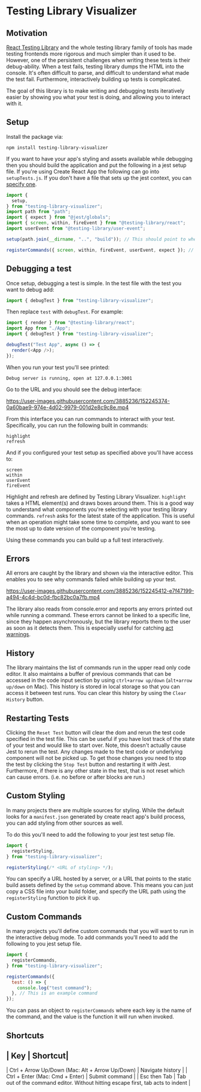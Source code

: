 # Testing Library Visualizer

## Motivation
[React Testing Library](https://testing-library.com/docs/react-testing-library/intro/) and the whole testing library family of tools has made testing frontends more rigorous and much simpler than it used to be. However, one of the persistent challenges when writing these tests is their debug-ability. When a test fails, testing library dumps the HTML into the console. It's often difficult to parse, and difficult to understand what made the test fail. Furthermore, interactively building up tests is complicated.

The goal of this library is to make writing and debugging tests iteratively easier by showing you what your test is doing, and allowing you to interact with it.

## Setup

Install the package via:

```npm install testing-library-visualizer```

If you want to have your app's styling and assets available while debugging then you should build the application and put the following in a jest setup file. If you're using Create React App the following can go into `setupTests.js`. If you don't have a file that sets up the jest context, you can [specify one](https://jestjs.io/docs/configuration#setupfiles-array). 

```javascript
import {
  setup,
} from "testing-library-visualizer";
import path from "path";
import { expect } from "@jest/globals";
import { screen, within, fireEvent } from "@testing-library/react";
import userEvent from "@testing-library/user-event";

setup(path.join(__dirname, "..", "build")); // This should point to wherever your built assets are

registerCommands({ screen, within, fireEvent, userEvent, expect }); // This should include any commands you want to run. See the custom command section below.
```

## Debugging a test

Once setup, debugging a test is simple. In the test file with the test you want to debug add:

```javascript
import { debugTest } from "testing-library-visualizer";
```

Then replace `test` with `debugTest`. For example:

```javascript
import { render } from "@testing-library/react";
import App from "./App";
import { debugTest } from "testing-library-visualizer";

debugTest("Test App", async () => {
  render(<App />);
});
```

When you run your test you'll see printed:

```Debug server is running, open at 127.0.0.1:3001```

Go to the URL and you should see the debug interface:


https://user-images.githubusercontent.com/3885236/152245374-0a60bae9-974e-4d02-9979-001d2e8c9c8e.mp4



From this interface you can run commands to interact with your test. Specifically, you can run the following built in commands:

```
highlight
refresh
```

And if you configured your test setup as specified above you'll have access to:

```
screen
within
userEvent
fireEvent
```

Highlight and refresh are defined by Testing Library Visualizer. `highlight` takes a HTML element(s) and draws boxes around them. This is a good way to understand what components you're selecting with your testing library commands. `refresh` asks for the latest state of the application. This is useful when an operation might take some time to complete, and you want to see the most up to date version of the component you're testing.

Using these commands you can build up a full test interactively.

## Errors

All errors are caught by the library and shown via the interactive editor. This enables you to see why commands failed while building up your test.


https://user-images.githubusercontent.com/3885236/152245412-e7f47199-a494-4c4d-bc0d-fbc82bc0a7fb.mp4


The library also reads from console.error and reports any errors printed out while running a command. These errors cannot be linked to a specific line, since they happen asynchronously, but the library reports them to the user as soon as it detects them. This is especially useful for catching [act warnings](https://kentcdodds.com/blog/fix-the-not-wrapped-in-act-warning).

## History

The library maintains the list of commands run in the upper read only code editor. It also maintains a buffer of previous commands that can be accessed in the code input section by using `ctrl+arrow up/down` (`alt+arrow up/down` on Mac). This history is stored in local storage so that you can access it between test runs. You can clear this history by using the `Clear History` button.

## Restarting Tests

Clicking the `Reset Test` button will clear the dom and rerun the test code specified in the test file. This can be useful if you have lost track of the state of your test and would like to start over. Note, this doesn't actually cause Jest to rerun the test. Any changes made to the test code or underlying component will not be picked up. To get those changes you need to stop the test by clicking the `Stop Test` button and restarting it with Jest. Furthermore, if there is any other state in the test, that is not reset which can cause errors. (i.e. no before or after blocks are run.) 

## Custom Styling

In many projects there are multiple sources for styling. While the default looks for a `manifest.json` generated by create react app's build process, you can add styling from other sources as well.

To do this you'll need to add the following to your jest test setup file.

```javascript
import {
  registerStyling,
} from "testing-library-visualizer";

registerStyling(/* <URL of styling> */);
```

You can specify a URL hosted by a server, or a URL that points to the static build assets defined by the `setup` command above. This means you can just copy a CSS file into your build folder, and specify the URL path using the `registerStyling` function to pick it up.

## Custom Commands

In many projects you'll define custom commands that you will want to run in the interactive debug mode. To add commands you'll need to add the following to you jest setup file.

```javascript
import {
  registerCommands,
} from "testing-library-visualizer";

registerCommands({
  test: () => {
    console.log("test command");
  }, // This is an example command
});
```

You can pass an object to `registerCommands` where each key is the name of the command, and the value is the function it will run when invoked.

## Shortcuts

| Key | Shortcut|
---
| Ctrl + Arrow Up/Down (Mac: Alt + Arrow Up/Down) | Navigate history |
| Ctrl + Enter (Mac: Cmd + Enter) | Submit command |
| Esc then Tab | Tab out of the command editor. Without hitting escape first, tab acts to indent |
